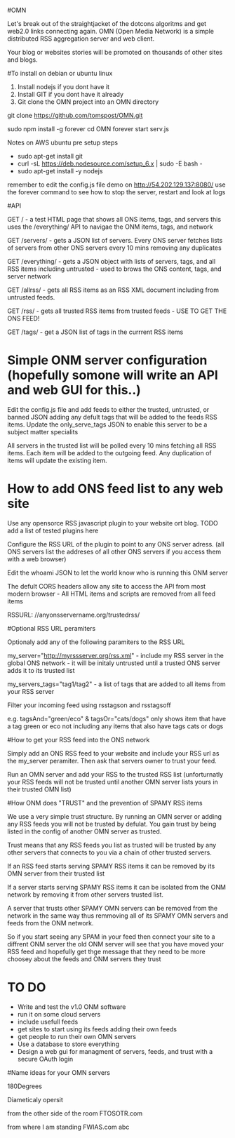 #OMN

Let's break out of the straightjacket of the dotcons algoritms and get web2.0 links connecting again. OMN (Open Media Network) is a simple distributed RSS aggregation server and web client.

Your blog or websites stories will be promoted on thousands of other sites and blogs.

#To install on debian or ubuntu linux 

1) Install nodejs if you dont have it
2) Install GIT if you dont have it already
3) Git clone the OMN project into an OMN directory

git clone https://github.com/tomspost/OMN.git

sudo npm install -g forever
cd OMN
forever start serv.js





Notes on AWS ubuntu pre setup steps
* sudo apt-get install git
* curl -sL https://deb.nodesource.com/setup_6.x | sudo -E bash -
* sudo apt-get install -y nodejs

remember to edit the config.js file
demo on  http://54.202.129.137:8080/
use the forever command to see how to stop the server, restart and look at logs

#API

GET / - a test HTML page that shows all ONS items, tags, and servers this uses the /everything/ API to navigae the ONM items, tags, and network

GET /servers/ - gets a JSON list of servers. Every ONS server fetches lists of servers from other ONS servers every 10 mins removing any duplicates

GET /everything/ - gets a JSON object with lists of servers, tags, and all RSS items including untrusted - used to brows the ONS content, tags, and server network

GET /allrss/ - gets all RSS items as an RSS XML document including from untrusted feeds. 

GET /rss/ - gets all trusted RSS items from trusted feeds - USE TO GET THE ONS FEED!

GET /tags/ - get a JSON list of tags in the currrent RSS items

# Simple ONM server configuration (hopefully somone will write an API and web GUI for this..)

Edit the config.js file and add feeds to either the trusted, untrusted, or banned JSON adding any defult tags that will be added to the feeds RSS items. Update the only_serve_tags JSON to enable this server to be a subject matter specialits

All servers in the trusted list will be polled every 10 mins fetching all RSS items. Each item will be added to the outgoing feed. Any duplication of items will update the existing item.

# How to add ONS feed list to any web site

Use any opensorce RSS javascript plugin to your website ort blog. TODO add a list of tested plugins here

Configure the RSS URL of the plugin to point to any ONS server adress. (all ONS servers list the addreses of all other ONS servers if you access them with a web browser)

Edit the whoami JSON to let the world know who is running this ONM server 

The defult CORS headers allow any site to access the API from most modern browser - All HTML items and scripts are removed from all feed items

RSSURL: //anyonsservername.org/trustedrss/

#Optional RSS URL peramiters

Optionaly add any of the following paramiters to the RSS URL

my_server="http://myrssserver.org/rss.xml" - include my RSS server in the global ONS network - it will be initaly untrusted until a trusted ONS server adds it to its trusted list

my_servers_tags="tag1/tag2" - a list of tags that are added to all items from your RSS server

Filter your incoming feed using rsstagson and rsstagsoff

e.g. tagsAnd="green/eco"  & tagsOr="cats/dogs"  only shows item that have a tag green or eco not including any items that also have tags cats or dogs

#How to get your RSS feed into the ONS network

Simply add an ONS RSS feed to your website and include your RSS url as the my_server peramiter. Then ask that servers owner to trust your feed.

Run an OMN server and add your RSS to the trusted RSS list (unforturnatly your RSS feeds will not be trusted until another OMN server lists yours in their trusted OMN list)

#How ONM does "TRUST" and the prevention of SPAMY RSS items 

We use a very simple trust structure. By running an OMN server or adding any RSS feeds you will not be trusted by defulat. You gain trust by  being listed in the config of another OMN server as trusted.

Trust means that any RSS feeds you list as trusted will be trusted by any other servers that connects to you via a chain of other trusted servers.

If an RSS feed starts serving SPAMY RSS items it can be removed by its OMN server from their trusted list

If a server starts serving SPAMY RSS items it can be isolated from the ONM network by removing it from other servers trusted list. 

A server that trusts other SPAMY OMN servers can be removed from the network in the same way thus remmoving all of its SPAMY OMN servers and feeds from the ONM network.

So if you start seeing any SPAM in your feed then connect your site to a diffrent ONM server the old ONM server will see that you have moved your RSS feed  and  hopefully get thge message that they need to be more choosey about the feeds and ONM servers they trust


# TO DO

* Write and test the v1.0 ONM software
* run it on some cloud servers
* include usefull feeds
* get sites to start using its feeds adding their own feeds
* get people to run their own OMN servers
* Use a database to store everything
* Design a web gui for managment of servers, feeds, and trust with a secure OAuth login


#Name ideas for your OMN servers

180Degrees

Diameticaly opersit

from the other side of the room FTOSOTR.com

from where I am standing FWIAS.com
abc

